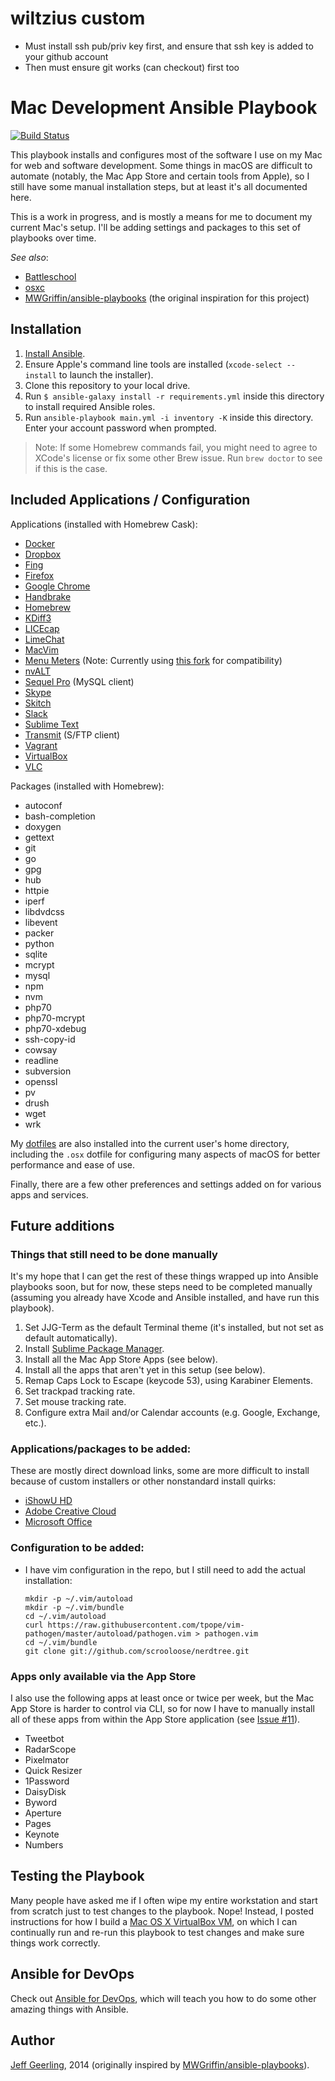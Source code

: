 # wiltzius custom
- Must install ssh pub/priv key first, and ensure that ssh key is added to your github account
- Then must ensure git works (can checkout) first too

# Mac Development Ansible Playbook

[![Build Status](https://travis-ci.org/geerlingguy/mac-dev-playbook.svg?branch=master)](https://travis-ci.org/geerlingguy/mac-dev-playbook)

This playbook installs and configures most of the software I use on my Mac for web and software development. Some things in macOS are difficult to automate (notably, the Mac App Store and certain tools from Apple), so I still have some manual installation steps, but at least it's all documented here.

This is a work in progress, and is mostly a means for me to document my current Mac's setup. I'll be adding settings and packages to this set of playbooks over time.

*See also*:

  - [Battleschool](http://spencer.gibb.us/blog/2014/02/03/introducing-battleschool)
  - [osxc](https://github.com/osxc)
  - [MWGriffin/ansible-playbooks](https://github.com/MWGriffin/ansible-playbooks) (the original inspiration for this project)

## Installation

  1. [Install Ansible](http://docs.ansible.com/intro_installation.html).
  2. Ensure Apple's command line tools are installed (`xcode-select --install` to launch the installer).
  3. Clone this repository to your local drive.
  4. Run `$ ansible-galaxy install -r requirements.yml` inside this directory to install required Ansible roles.
  5. Run `ansible-playbook main.yml -i inventory -K` inside this directory. Enter your account password when prompted.

> Note: If some Homebrew commands fail, you might need to agree to XCode's license or fix some other Brew issue. Run `brew doctor` to see if this is the case.

## Included Applications / Configuration

Applications (installed with Homebrew Cask):

  - [Docker](https://www.docker.com/)
  - [Dropbox](https://www.dropbox.com/)
  - [Fing](https://www.fing.io/)
  - [Firefox](https://www.mozilla.org/en-US/firefox/new/)
  - [Google Chrome](https://www.google.com/chrome/)
  - [Handbrake](https://handbrake.fr/)
  - [Homebrew](http://brew.sh/)
  - [KDiff3](http://kdiff3.sourceforge.net/)
  - [LICEcap](http://www.cockos.com/licecap/)
  - [LimeChat](http://limechat.net/mac/)
  - [MacVim](http://macvim-dev.github.io/macvim/)
  - [Menu Meters](https://www.ragingmenace.com/software/menumeters/) (Note: Currently using [this fork](http://member.ipmu.jp/yuji.tachikawa/MenuMetersElCapitan/) for compatibility)
  - [nvALT](http://brettterpstra.com/projects/nvalt/)
  - [Sequel Pro](https://www.sequelpro.com/) (MySQL client)
  - [Skype](https://www.skype.com/en/)
  - [Skitch](https://evernote.com/skitch/)
  - [Slack](https://slack.com/)
  - [Sublime Text](https://www.sublimetext.com/)
  - [Transmit](https://panic.com/transmit/) (S/FTP client)
  - [Vagrant](https://www.vagrantup.com/)
  - [VirtualBox](https://www.virtualbox.org/wiki/Downloads)
  - [VLC](http://www.videolan.org/vlc/index.html)

Packages (installed with Homebrew):

  - autoconf
  - bash-completion
  - doxygen
  - gettext
  - git
  - go
  - gpg
  - hub
  - httpie
  - iperf
  - libdvdcss
  - libevent
  - packer
  - python
  - sqlite
  - mcrypt
  - mysql
  - npm
  - nvm
  - php70
  - php70-mcrypt
  - php70-xdebug
  - ssh-copy-id
  - cowsay
  - readline
  - subversion
  - openssl
  - pv
  - drush
  - wget
  - wrk

My [dotfiles](https://github.com/geerlingguy/dotfiles) are also installed into the current user's home directory, including the `.osx` dotfile for configuring many aspects of macOS for better performance and ease of use.

Finally, there are a few other preferences and settings added on for various apps and services.

## Future additions

### Things that still need to be done manually

It's my hope that I can get the rest of these things wrapped up into Ansible playbooks soon, but for now, these steps need to be completed manually (assuming you already have Xcode and Ansible installed, and have run this playbook).

  1. Set JJG-Term as the default Terminal theme (it's installed, but not set as default automatically).
  2. Install [Sublime Package Manager](http://sublime.wbond.net/installation).
  3. Install all the Mac App Store Apps (see below).
  4. Install all the apps that aren't yet in this setup (see below).
  5. Remap Caps Lock to Escape (keycode 53), using Karabiner Elements.
  6. Set trackpad tracking rate.
  7. Set mouse tracking rate.
  8. Configure extra Mail and/or Calendar accounts (e.g. Google, Exchange, etc.).

### Applications/packages to be added:

These are mostly direct download links, some are more difficult to install because of custom installers or other nonstandard install quirks:

  - [iShowU HD](http://downloads.shinywhitebox.com/iShowU_HD_Pro_2.3.7.dmg)
  - [Adobe Creative Cloud](http://www.adobe.com/creativecloud.html)
  - [Microsoft Office](https://products.office.com/en-us/mac/microsoft-office-for-mac)

### Configuration to be added:

  - I have vim configuration in the repo, but I still need to add the actual installation:
    ```
    mkdir -p ~/.vim/autoload
    mkdir -p ~/.vim/bundle
    cd ~/.vim/autoload
    curl https://raw.githubusercontent.com/tpope/vim-pathogen/master/autoload/pathogen.vim > pathogen.vim
    cd ~/.vim/bundle
    git clone git://github.com/scrooloose/nerdtree.git
    ```

### Apps only available via the App Store

I also use the following apps at least once or twice per week, but the Mac App Store is harder to control via CLI, so for now I have to manually install all of these apps from within the App Store application (see [Issue #11](https://github.com/geerlingguy/mac-dev-playbook/issues/11)).

  - Tweetbot
  - RadarScope
  - Pixelmator
  - Quick Resizer
  - 1Password
  - DaisyDisk
  - Byword
  - Aperture
  - Pages
  - Keynote
  - Numbers

## Testing the Playbook

Many people have asked me if I often wipe my entire workstation and start from scratch just to test changes to the playbook. Nope! Instead, I posted instructions for how I build a [Mac OS X VirtualBox VM](https://github.com/geerlingguy/mac-osx-virtualbox-vm), on which I can continually run and re-run this playbook to test changes and make sure things work correctly.

## Ansible for DevOps

Check out [Ansible for DevOps](https://www.ansiblefordevops.com/), which will teach you how to do some other amazing things with Ansible.

## Author

[Jeff Geerling](http://www.jeffgeerling.com/), 2014 (originally inspired by [MWGriffin/ansible-playbooks](https://github.com/MWGriffin/ansible-playbooks)).

